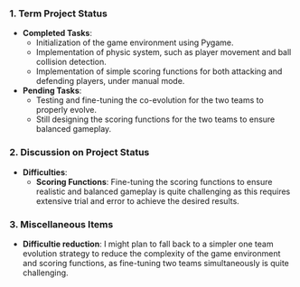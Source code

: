 ### 1. Term Project Status
- **Completed Tasks**:
  - Initialization of the game environment using Pygame.
  - Implementation of physic system, such as player movement and ball collision detection. 
  - Implementation of simple scoring functions for both attacking and defending players, under manual mode.
- **Pending Tasks**:
  - Testing and fine-tuning the co-evolution for the two teams to properly evolve.
  - Still designing the scoring functions for the two teams to ensure balanced gameplay.

### 2. Discussion on Project Status
- **Difficulties**:
  - **Scoring Functions**: Fine-tuning the scoring functions to ensure realistic and balanced gameplay is quite challenging as this requires extensive trial and error to achieve the desired results.

### 3. Miscellaneous Items
- **Difficultie reduction**: I might plan to fall back to a simpler one team evolution strategy to reduce the complexity of the game environment and scoring functions, as fine-tuning two teams simultaneously is quite challenging.